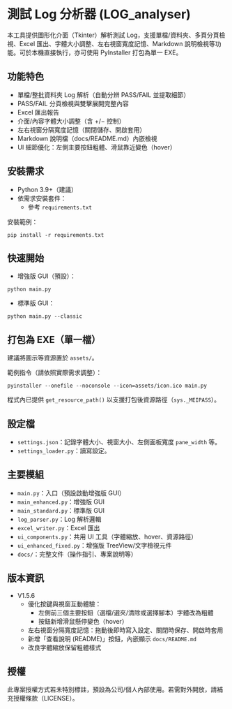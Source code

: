 # 測試 Log 分析器 (LOG_analyser)

本工具提供圖形化介面（Tkinter）解析測試 Log，支援單檔/資料夾、多頁分頁檢視、Excel 匯出、字體大小調整、左右視窗寬度記憶、Markdown 說明檢視等功能。可於本機直接執行，亦可使用 PyInstaller 打包為單一 EXE。

## 功能特色
- 單檔/整批資料夾 Log 解析（自動分辨 PASS/FAIL 並提取細節）
- PASS/FAIL 分頁檢視與雙擊展開完整內容
- Excel 匯出報告
- 介面/內容字體大小調整（含 +/− 控制）
- 左右視窗分隔寬度記憶（關閉儲存、開啟套用）
- Markdown 說明檔（docs/README.md）內嵌檢視
- UI 細節優化：左側主要按鈕粗體、滑鼠靠近變色（hover）

## 安裝需求
- Python 3.9+（建議）
- 依需求安裝套件：
  - 參考 `requirements.txt`

安裝範例：
```
pip install -r requirements.txt
```

## 快速開始
- 增強版 GUI（預設）：
```
python main.py
```
- 標準版 GUI：
```
python main.py --classic
```

## 打包為 EXE（單一檔）
建議將圖示等資源置於 `assets/`。

範例指令（請依照實際需求調整）：
```
pyinstaller --onefile --noconsole --icon=assets/icon.ico main.py
```
程式內已提供 `get_resource_path()` 以支援打包後資源路徑（`sys._MEIPASS`）。

## 設定檔
- `settings.json`：記錄字體大小、視窗大小、左側面板寬度 `pane_width` 等。
- `settings_loader.py`：讀寫設定。

## 主要模組
- `main.py`：入口（預設啟動增強版 GUI）
- `main_enhanced.py`：增強版 GUI
- `main_standard.py`：標準版 GUI
- `log_parser.py`：Log 解析邏輯
- `excel_writer.py`：Excel 匯出
- `ui_components.py`：共用 UI 工具（字體縮放、hover、資源路徑）
- `ui_enhanced_fixed.py`：增強版 TreeView/文字檢視元件
- `docs/`：完整文件（操作指引、專案說明等）

## 版本資訊
- V1.5.6
  - 優化按鍵與視窗互動體驗：
    - 左側前三個主要按鈕（選檔/選夾/清除或選擇腳本）字體改為粗體
    - 按鈕新增滑鼠懸停變色（hover）
  - 左右視窗分隔寬度記憶：拖動後即時寫入設定、關閉時保存、開啟時套用
  - 新增「查看說明 (README)」按鈕，內嵌顯示 `docs/README.md`
  - 改良字體縮放保留粗體樣式

## 授權
此專案授權方式若未特別標註，預設為公司/個人內部使用。若需對外開放，請補充授權條款（LICENSE）。 